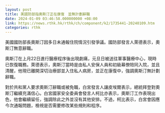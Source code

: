 ```yaml
---
layout: post
title: 美國防部指奧斯汀正在康復　並無計劃辭職
date: 2024-01-09 03:46:58.000000000 +08:00
link: https://news.rthk.hk/rthk/ch/component/k2/1735441-20240109.htm
categories: rthk
---
```


美國國防部長奧斯汀因多日未通報住院情況引發爭議。國防部發言人萊德表示，奧斯汀無意辭職。

奧斯汀在上月22日進行醫療程序後出現劇痛，元旦日被送往軍事醫療中心，現時已恢復職務。萊德表示，奧斯汀當時是由私人安保人員和初級幕僚陪同入院，並且清醒，他現已離開深切治療部並入住私人病房，並正在康復中，強調奧斯汀無計劃辭職。

對於共和黨人要求奧斯汀辭職或被免職，白宮發言人讓皮埃爾表示，總統拜登對奧斯汀繼續充滿信心。白宮國家安全委員會發言人柯比亦表示，奧斯汀工作表現出色，他會繼續留任，強調除此之外並沒有其他安排。不過，柯比表示，白宮會因應今次通報問題，檢視是否需要修改某些規則和程序。
